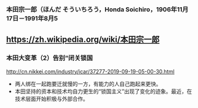 ### 本田宗一郎（ほんだ そういちろう，Honda Soichiro，1906年11月17日－1991年8月5
https://zh.wikipedia.org/wiki/本田宗一郎
---
### 本田大变革（2）告别“闭关锁国
http://cn.nikkei.com/industry/icar/37277-2019-09-19-05-00-30.html
- 两人绑在一起跑要迁就慢的一方，有能力的人自己跑起来更快。
- 本田坚持的资本和技术均自力更生的“锁国主义”出现了变化的迹象。最近，在技术层面开始积极与外部合作。